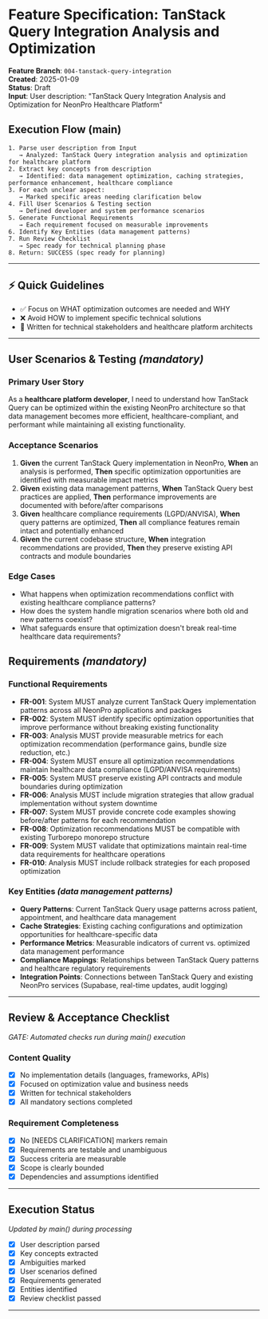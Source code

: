 # Feature Specification: TanStack Query Integration Analysis and Optimization

**Feature Branch**: `004-tanstack-query-integration`\
**Created**: 2025-01-09\
**Status**: Draft\
**Input**: User description: "TanStack Query Integration Analysis and Optimization for NeonPro Healthcare Platform"

## Execution Flow (main)

```
1. Parse user description from Input
   → Analyzed: TanStack Query integration analysis and optimization for healthcare platform
2. Extract key concepts from description
   → Identified: data management optimization, caching strategies, performance enhancement, healthcare compliance
3. For each unclear aspect:
   → Marked specific areas needing clarification below
4. Fill User Scenarios & Testing section
   → Defined developer and system performance scenarios
5. Generate Functional Requirements
   → Each requirement focused on measurable improvements
6. Identify Key Entities (data management patterns)
7. Run Review Checklist
   → Spec ready for technical planning phase
8. Return: SUCCESS (spec ready for planning)
```

---

## ⚡ Quick Guidelines

- ✅ Focus on WHAT optimization outcomes are needed and WHY
- ❌ Avoid HOW to implement specific technical solutions
- 👥 Written for technical stakeholders and healthcare platform architects

---

## User Scenarios & Testing _(mandatory)_

### Primary User Story

As a **healthcare platform developer**, I need to understand how TanStack Query can be optimized within the existing NeonPro architecture so that data management becomes more efficient, healthcare-compliant, and performant while maintaining all existing functionality.

### Acceptance Scenarios

1. **Given** the current TanStack Query implementation in NeonPro, **When** an analysis is performed, **Then** specific optimization opportunities are identified with measurable impact metrics
2. **Given** existing data management patterns, **When** TanStack Query best practices are applied, **Then** performance improvements are documented with before/after comparisons
3. **Given** healthcare compliance requirements (LGPD/ANVISA), **When** query patterns are optimized, **Then** all compliance features remain intact and potentially enhanced
4. **Given** the current codebase structure, **When** integration recommendations are provided, **Then** they preserve existing API contracts and module boundaries

### Edge Cases

- What happens when optimization recommendations conflict with existing healthcare compliance patterns?
- How does the system handle migration scenarios where both old and new patterns coexist?
- What safeguards ensure that optimization doesn't break real-time healthcare data requirements?

## Requirements _(mandatory)_

### Functional Requirements

- **FR-001**: System MUST analyze current TanStack Query implementation patterns across all NeonPro applications and packages
- **FR-002**: System MUST identify specific optimization opportunities that improve performance without breaking existing functionality
- **FR-003**: Analysis MUST provide measurable metrics for each optimization recommendation (performance gains, bundle size reduction, etc.)
- **FR-004**: System MUST ensure all optimization recommendations maintain healthcare data compliance (LGPD/ANVISA requirements)
- **FR-005**: System MUST preserve existing API contracts and module boundaries during optimization
- **FR-006**: Analysis MUST include migration strategies that allow gradual implementation without system downtime
- **FR-007**: System MUST provide concrete code examples showing before/after patterns for each recommendation
- **FR-008**: Optimization recommendations MUST be compatible with existing Turborepo monorepo structure
- **FR-009**: System MUST validate that optimizations maintain real-time data requirements for healthcare operations
- **FR-010**: Analysis MUST include rollback strategies for each proposed optimization

### Key Entities _(data management patterns)_

- **Query Patterns**: Current TanStack Query usage patterns across patient, appointment, and healthcare data management
- **Cache Strategies**: Existing caching configurations and optimization opportunities for healthcare-specific data
- **Performance Metrics**: Measurable indicators of current vs. optimized data management performance
- **Compliance Mappings**: Relationships between TanStack Query patterns and healthcare regulatory requirements
- **Integration Points**: Connections between TanStack Query and existing NeonPro services (Supabase, real-time updates, audit logging)

---

## Review & Acceptance Checklist

_GATE: Automated checks run during main() execution_

### Content Quality

- [x] No implementation details (languages, frameworks, APIs)
- [x] Focused on optimization value and business needs
- [x] Written for technical stakeholders
- [x] All mandatory sections completed

### Requirement Completeness

- [x] No [NEEDS CLARIFICATION] markers remain
- [x] Requirements are testable and unambiguous
- [x] Success criteria are measurable
- [x] Scope is clearly bounded
- [x] Dependencies and assumptions identified

---

## Execution Status

_Updated by main() during processing_

- [x] User description parsed
- [x] Key concepts extracted
- [x] Ambiguities marked
- [x] User scenarios defined
- [x] Requirements generated
- [x] Entities identified
- [x] Review checklist passed

---
